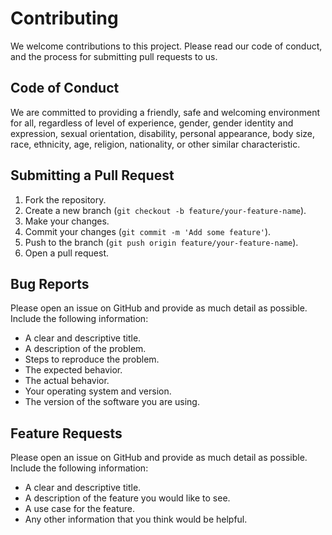 # Contributing

We welcome contributions to this project. Please read our code of conduct, and the process for submitting pull requests to us.

## Code of Conduct

We are committed to providing a friendly, safe and welcoming environment for all, regardless of level of experience, gender, gender identity and expression, sexual orientation, disability, personal appearance, body size, race, ethnicity, age, religion, nationality, or other similar characteristic.

## Submitting a Pull Request

1. Fork the repository.
2. Create a new branch (`git checkout -b feature/your-feature-name`).
3. Make your changes.
4. Commit your changes (`git commit -m 'Add some feature'`).
5. Push to the branch (`git push origin feature/your-feature-name`).
6. Open a pull request.

## Bug Reports

Please open an issue on GitHub and provide as much detail as possible. Include the following information:
- A clear and descriptive title.
- A description of the problem.
- Steps to reproduce the problem.
- The expected behavior.
- The actual behavior.
- Your operating system and version.
- The version of the software you are using.

## Feature Requests

Please open an issue on GitHub and provide as much detail as possible. Include the following information:
- A clear and descriptive title.
- A description of the feature you would like to see.
- A use case for the feature.
- Any other information that you think would be helpful. 